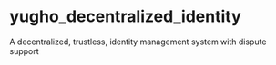# yugho_decentralized_identity
A decentralized, trustless, identity management system with dispute support
